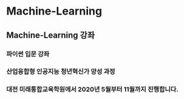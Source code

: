 # Machine-Learning
## Machine-Learning 강좌
### 파이썬 입문 강좌
### 산업융합형 인공지능 청년혁신가 양성 과정
### 대전 미래통합교육학원에서 2020년 5월부터 11월까지 진행합니다.
